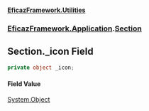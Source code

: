 #### [EficazFramework.Utilities](EficazFrameworkUtilities.md 'EficazFramework Utilities')
### [EficazFramework.Application](EficazFrameworkUtilities.md#EficazFramework.Application 'EficazFramework.Application').[Section](EficazFramework.Application/Section.md 'EficazFramework.Application.Section')

## Section._icon Field

```csharp
private object _icon;
```

#### Field Value
[System.Object](https://docs.microsoft.com/en-us/dotnet/api/System.Object 'System.Object')